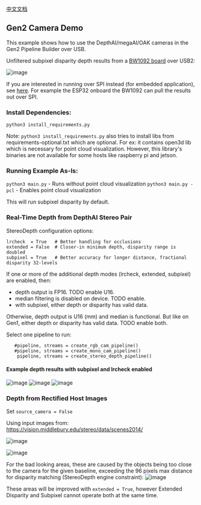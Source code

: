 [中文文档](README.zh-CN.md)

## Gen2 Camera Demo
This example shows how to use the DepthAI/megaAI/OAK cameras in the Gen2 Pipeline Builder over USB.  

Unfiltered subpixel disparity depth results from a [BW1092 board](https://shop.luxonis.com/collections/all/products/bw1092) over USB2:

![image](https://user-images.githubusercontent.com/32992551/99454609-e59eaa00-28e3-11eb-8858-e82fd8e6eaac.png)

If you are interested in running over SPI instead (for embedded application), see [here](https://github.com/luxonis/depthai-experiments/tree/depthai-experiments-spi/gen2-spi).  For example the ESP32 onboard the BW1092 can pull the results out over SPI.


### Install Dependencies:
`python3 install_requirements.py`

Note: `python3 install_requirements.py` also tries to install libs from requirements-optional.txt which are optional. For ex: it contains open3d lib which is necessary for point cloud visualization. However, this library's binaries are not available for some hosts like raspberry pi and jetson.   

### Running Example As-Is:
`python3 main.py` - Runs without point cloud visualization
`python3 main.py -pcl` - Enables point cloud visualization


This will run subpixel disparity by default.

### Real-Time Depth from DepthAI Stereo Pair

StereoDepth configuration options:
```
lrcheck  = True   # Better handling for occlusions
extended = False  # Closer-in minimum depth, disparity range is doubled 
subpixel = True   # Better accuracy for longer distance, fractional disparity 32-levels
```

If one or more of the additional depth modes (lrcheck, extended, subpixel) are enabled, then:
 - depth output is FP16. TODO enable U16.
 - median filtering is disabled on device. TODO enable.
 - with subpixel, either depth or disparity has valid data.

Otherwise, depth output is U16 (mm) and median is functional. But like on Gen1, either depth or disparity has valid data. TODO enable both.


Select one pipeline to run:
```
   #pipeline, streams = create_rgb_cam_pipeline()
   #pipeline, streams = create_mono_cam_pipeline()
    pipeline, streams = create_stereo_depth_pipeline()
```

#### Example depth results with subpixel and lrcheck enabled

![image](https://user-images.githubusercontent.com/32992551/99454680-fea75b00-28e3-11eb-80bc-2004016d75e2.png)
![image](https://user-images.githubusercontent.com/32992551/99454698-0404a580-28e4-11eb-9cda-462708ef160d.png)
![image](https://user-images.githubusercontent.com/32992551/99454589-dfa8c900-28e3-11eb-8464-e719302d9f04.png)

### Depth from Rectified Host Images

Set `source_camera = False`

Using input images from: https://vision.middlebury.edu/stereo/data/scenes2014/

![image](https://user-images.githubusercontent.com/60824841/99694663-589b5280-2a95-11eb-94fe-3f9cc2afc158.png)

![image](https://user-images.githubusercontent.com/60824841/99694401-0eb26c80-2a95-11eb-8728-403665024750.png)

For the bad looking areas, these are caused by the objects being too close to the camera for the given baseline, exceeding the 96 pixels max distance for disparity matching (StereoDepth engine constraint):
![image](https://user-images.githubusercontent.com/60824841/99696549-7cf82e80-2a97-11eb-9dbd-3e3645be210f.png)

These areas will be improved with `extended = True`, however Extended Disparity and Subpixel cannot operate both at the same time.

